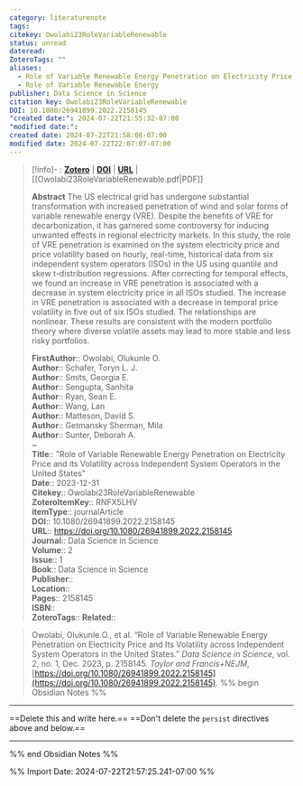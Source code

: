 ```yaml
---
category: literaturenote
tags: 
citekey: Owolabi23RoleVariableRenewable
status: unread
dateread: 
ZoteroTags: ""
aliases:
  - Role of Variable Renewable Energy Penetration on Electricity Price and its Volatility across Independent System Operators in the United States
  - Role of Variable Renewable Energy
publisher: Data Science in Science
citation key: Owolabi23RoleVariableRenewable
DOI: 10.1080/26941899.2022.2158145
"created date:": 2024-07-22T21:55:32-07:00
"modified date:": 
created date: 2024-07-22T21:58:08-07:00
modified date: 2024-07-22T22:07:07-07:00
---
```


> [!info]- : [**Zotero**](zotero://select/library/items/RNFX5LHV)  | [**DOI**](https://doi.org/10.1080/26941899.2022.2158145)  | [**URL**](https://doi.org/10.1080/26941899.2022.2158145) | [[Owolabi23RoleVariableRenewable.pdf|PDF]]
>
> 
> **Abstract**
> The US electrical grid has undergone substantial transformation with increased penetration of wind and solar forms of variable renewable energy (VRE). Despite the benefits of VRE for decarbonization, it has garnered some controversy for inducing unwanted effects in regional electricity markets. In this study, the role of VRE penetration is examined on the system electricity price and price volatility based on hourly, real-time, historical data from six independent system operators (ISOs) in the US using quantile and skew t-distribution regressions. After correcting for temporal effects, we found an increase in VRE penetration is associated with a decrease in system electricity price in all ISOs studied. The increase in VRE penetration is associated with a decrease in temporal price volatility in five out of six ISOs studied. The relationships are nonlinear. These results are consistent with the modern portfolio theory where diverse volatile assets may lead to more stable and less risky portfolios.
> 
> 
> **FirstAuthor**:: Owolabi, Olukunle O.  
> **Author**:: Schafer, Toryn L. J.  
> **Author**:: Smits, Georgia E.  
> **Author**:: Sengupta, Sanhita  
> **Author**:: Ryan, Sean E.  
> **Author**:: Wang, Lan  
> **Author**:: Matteson, David S.  
> **Author**:: Getmansky Sherman, Mila  
> **Author**:: Sunter, Deborah A.  
~    
> **Title**:: "Role of Variable Renewable Energy Penetration on Electricity Price and its Volatility across Independent System Operators in the United States"  
> **Date**:: 2023-12-31  
> **Citekey**:: Owolabi23RoleVariableRenewable  
> **ZoteroItemKey**:: RNFX5LHV  
> **itemType**:: journalArticle  
> **DOI**:: 10.1080/26941899.2022.2158145  
> **URL**:: https://doi.org/10.1080/26941899.2022.2158145  
> **Journal**:: Data Science in Science  
> **Volume**:: 2  
> **Issue**:: 1  
> **Book**:: Data Science in Science  
> **Publisher**::   
> **Location**::    
> **Pages**:: 2158145  
> **ISBN**::   
> **ZoteroTags**:: 
> **Related**:: 

> Owolabi, Olukunle O., et al. “Role of Variable Renewable Energy Penetration on Electricity Price and Its Volatility across Independent System Operators in the United States.” _Data Science in Science_, vol. 2, no. 1, Dec. 2023, p. 2158145. _Taylor and Francis+NEJM_, [https://doi.org/10.1080/26941899.2022.2158145](https://doi.org/10.1080/26941899.2022.2158145).
%% begin Obsidian Notes %%
___
==Delete this and write here.==
==Don't delete the `persist` directives above and below.==
___
%% end Obsidian Notes %%



%% Import Date: 2024-07-22T21:57:25.241-07:00 %%

